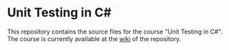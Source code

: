 # Unit Testing in C#

This repository contains the source files for the course "Unit Testing in C#". The course is currently available at the [wiki](https://github.com/emgdev/unit-testing-csharp/wiki) of the repository.
